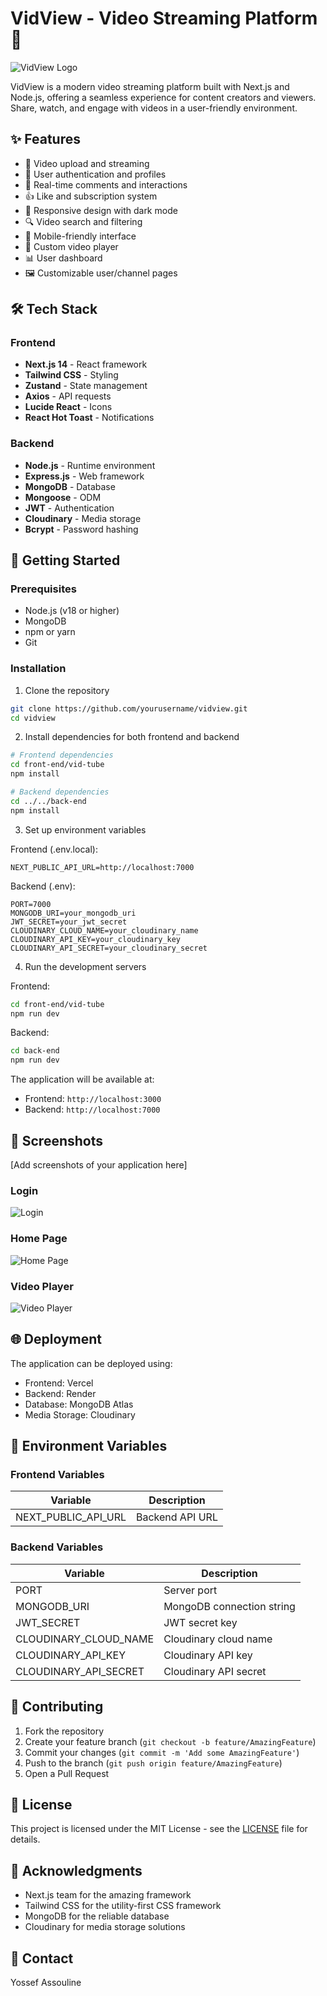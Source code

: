 # VidView - Video Streaming Platform 🎥

![VidView Logo](front-end/vid-tube/public/logo.png)

VidView is a modern video streaming platform built with Next.js and Node.js, offering a seamless experience for content creators and viewers. Share, watch, and engage with videos in a user-friendly environment.

## ✨ Features

- 🎥 Video upload and streaming
- 👤 User authentication and profiles
- 💬 Real-time comments and interactions
- 👍 Like and subscription system
- 🎨 Responsive design with dark mode
- 🔍 Video search and filtering
- 📱 Mobile-friendly interface
- 🎯 Custom video player
- 📊 User dashboard
- 🖼️ Customizable user/channel pages

## 🛠️ Tech Stack

### Frontend
- **Next.js 14** - React framework
- **Tailwind CSS** - Styling
- **Zustand** - State management
- **Axios** - API requests
- **Lucide React** - Icons
- **React Hot Toast** - Notifications

### Backend
- **Node.js** - Runtime environment
- **Express.js** - Web framework
- **MongoDB** - Database
- **Mongoose** - ODM
- **JWT** - Authentication
- **Cloudinary** - Media storage
- **Bcrypt** - Password hashing

## 🚀 Getting Started

### Prerequisites
- Node.js (v18 or higher)
- MongoDB
- npm or yarn
- Git

### Installation

1. Clone the repository
```bash
git clone https://github.com/yourusername/vidview.git
cd vidview
```

2. Install dependencies for both frontend and backend
```bash
# Frontend dependencies
cd front-end/vid-tube
npm install

# Backend dependencies
cd ../../back-end
npm install
```

3. Set up environment variables

Frontend (.env.local):
```env
NEXT_PUBLIC_API_URL=http://localhost:7000
```

Backend (.env):
```env
PORT=7000
MONGODB_URI=your_mongodb_uri
JWT_SECRET=your_jwt_secret
CLOUDINARY_CLOUD_NAME=your_cloudinary_name
CLOUDINARY_API_KEY=your_cloudinary_key
CLOUDINARY_API_SECRET=your_cloudinary_secret
```

4. Run the development servers

Frontend:
```bash
cd front-end/vid-tube
npm run dev
```

Backend:
```bash
cd back-end
npm run dev
```

The application will be available at:
- Frontend: `http://localhost:3000`
- Backend: `http://localhost:7000`

## 📱 Screenshots

[Add screenshots of your application here]
### Login
![Login](front-end/vid-tube/public/login.png)

### Home Page
![Home Page](front-end/vid-tube/public/home-page.png)

### Video Player
![Video Player](front-end/vid-tube/public/watch-video.png)




## 🌐 Deployment

The application can be deployed using:
- Frontend: Vercel
- Backend: Render
- Database: MongoDB Atlas
- Media Storage: Cloudinary

## 🔑 Environment Variables

### Frontend Variables
| Variable | Description |
|----------|-------------|
| NEXT_PUBLIC_API_URL | Backend API URL |

### Backend Variables
| Variable | Description |
|----------|-------------|
| PORT | Server port |
| MONGODB_URI | MongoDB connection string |
| JWT_SECRET | JWT secret key |
| CLOUDINARY_CLOUD_NAME | Cloudinary cloud name |
| CLOUDINARY_API_KEY | Cloudinary API key |
| CLOUDINARY_API_SECRET | Cloudinary API secret |

## 🤝 Contributing

1. Fork the repository
2. Create your feature branch (`git checkout -b feature/AmazingFeature`)
3. Commit your changes (`git commit -m 'Add some AmazingFeature'`)
4. Push to the branch (`git push origin feature/AmazingFeature`)
5. Open a Pull Request

## 📄 License

This project is licensed under the MIT License - see the [LICENSE](LICENSE) file for details.

## 👏 Acknowledgments

- Next.js team for the amazing framework
- Tailwind CSS for the utility-first CSS framework
- MongoDB for the reliable database
- Cloudinary for media storage solutions

## 📧 Contact

Yossef Assouline 


